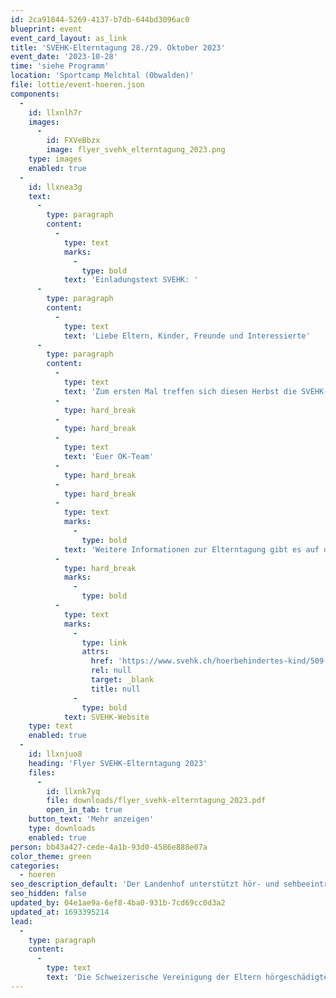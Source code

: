 ```yaml
---
id: 2ca91844-5269-4137-b7db-644bd3096ac0
blueprint: event
event_card_layout: as_link
title: 'SVEHK-Elterntagung 28./29. Oktober 2023'
event_date: '2023-10-28'
time: 'siehe Programm'
location: 'Sportcamp Melchtal (Obwalden)'
file: lottie/event-hoeren.json
components:
  -
    id: llxnlh7r
    images:
      -
        id: FXVeBbzx
        image: flyer_svehk_elterntagung_2023.png
    type: images
    enabled: true
  -
    id: llxnea3g
    text:
      -
        type: paragraph
        content:
          -
            type: text
            marks:
              -
                type: bold
            text: 'Einladungstext SVEHK: '
      -
        type: paragraph
        content:
          -
            type: text
            text: 'Liebe Eltern, Kinder, Freunde und Interessierte'
      -
        type: paragraph
        content:
          -
            type: text
            text: 'Zum ersten Mal treffen sich diesen Herbst die SVEHK-Familien im Sportcamp im Melchtal. Das abwechslungsreiche Workshop-Programm dreht sich rund um die Themen Erziehung, Sprachförderung, soziale Medien, Pubertät und berufliche Eingliederung. Während sich die Eltern austauschen, erkunden die Kinder und Jugendlichen in einem altersgerechten Programm das Melchtal. Wir freuen uns heute schon darauf, am 28./29. Oktober möglichst viele Familien im Herzen der Schweiz zu begrüssen.'
          -
            type: hard_break
          -
            type: hard_break
          -
            type: text
            text: 'Euer OK-Team'
          -
            type: hard_break
          -
            type: hard_break
          -
            type: text
            marks:
              -
                type: bold
            text: 'Weitere Informationen zur Elterntagung gibt es auf der'
          -
            type: hard_break
            marks:
              -
                type: bold
          -
            type: text
            marks:
              -
                type: link
                attrs:
                  href: 'https://www.svehk.ch/hoerbehindertes-kind/509-svehk-elterntagung-melchtal-2023'
                  rel: null
                  target: _blank
                  title: null
              -
                type: bold
            text: SVEHK-Website
    type: text
    enabled: true
  -
    id: llxnjuo8
    heading: 'Flyer SVEHK-Elterntagung 2023'
    files:
      -
        id: llxnk7yq
        file: downloads/flyer_svehk-elterntagung_2023.pdf
        open_in_tab: true
    button_text: 'Mehr anzeigen'
    type: downloads
    enabled: true
person: bb43a427-cede-4a1b-93d0-4586e888e07a
color_theme: green
categories:
  - hoeren
seo_description_default: 'Der Landenhof unterstützt hör- und sehbeeinträchtigte Kinder & Jugendliche in ihrem selbstbestimmten Leben durch Förderung ihrer Fähigkeiten & Entwicklung'
seo_hidden: false
updated_by: 04e1ae9a-6ef8-4ba0-931b-7cd69cc0d3a2
updated_at: 1693395214
lead:
  -
    type: paragraph
    content:
      -
        type: text
        text: 'Die Schweizerische Vereinigung der Eltern hörgeschädigter Kinder (SVEHK) organisiert unter dem Motto «Gemeinsame Zeit als Kraftquelle» eine zweitägige Elterntagung im Sportcamp Melchthal (Kanton Obwalden). '
---
```

